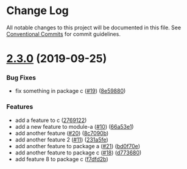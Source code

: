 # Change Log

All notable changes to this project will be documented in this file.
See [Conventional Commits](https://conventionalcommits.org) for commit guidelines.

# [2.3.0](https://github.com/farism/semantic-lerna/compare/v2.2.0...v2.3.0) (2019-09-25)


### Bug Fixes

* fix something in package c ([#19](https://github.com/farism/semantic-lerna/issues/19)) ([8e59880](https://github.com/farism/semantic-lerna/commit/8e59880))


### Features

* add a feature to c ([2769122](https://github.com/farism/semantic-lerna/commit/2769122))
* add a new feature to module-a ([#10](https://github.com/farism/semantic-lerna/issues/10)) ([66a53e1](https://github.com/farism/semantic-lerna/commit/66a53e1))
* add another feature ([#20](https://github.com/farism/semantic-lerna/issues/20)) ([8c7090b](https://github.com/farism/semantic-lerna/commit/8c7090b))
* add another feature 2 ([#11](https://github.com/farism/semantic-lerna/issues/11)) ([231a5fe](https://github.com/farism/semantic-lerna/commit/231a5fe))
* add another feature to package a ([#21](https://github.com/farism/semantic-lerna/issues/21)) ([bd0f70e](https://github.com/farism/semantic-lerna/commit/bd0f70e))
* add another feature to package c ([#18](https://github.com/farism/semantic-lerna/issues/18)) ([d773680](https://github.com/farism/semantic-lerna/commit/d773680))
* add feature 8 to package c ([f7dfd2b](https://github.com/farism/semantic-lerna/commit/f7dfd2b))
